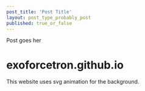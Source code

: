 ```yaml
---
post_title: 'Post Title'
layout: post_type_probably_post
published: true_or_false
---
```

Post goes her

# exoforcetron.github.io
This website uses svg animation for the background.
